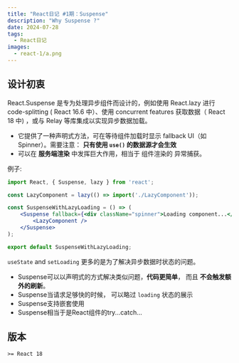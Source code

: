 ```yaml
---
title: "React日记 #1期：Suspense"
description: "Why Suspense ?"
date: 2024-07-28
tags:
  - React日记
images:
  - react-1/a.png
---
```


## 设计初衷

React.Suspense 是专为处理异步组件而设计的，例如使用 React.lazy 进行code-splitting ( React 16.6 中）、使用 concurrent features 获取数据（ React 18 中) ，或与 Relay 等库集成以实现异步数据加载。

- 它提供了一种声明式方法，可在等待组件加载时显示 fallback UI（如Spinner）。需要注意： **只有使用 `use()` 的数据源才会生效**
- 可以在 **服务端渲染** 中发挥巨大作用，相当于 组件渲染的 异常捕获。

例子:  

```jsx
import React, { Suspense, lazy } from 'react';

const LazyComponent = lazy(() => import('./LazyComponent'));

const SuspenseWithLazyLoading = () => (
    <Suspense fallback={<div className="spinner">Loading component...</div>}>
        <LazyComponent />
    </Suspense>
);

export default SuspenseWithLazyLoading;

```

`useState` and `setLoading` 更多的是为了解决异步数据时状态的问题。

- Suspense可以以声明式的方式解决类似问题，**代码更简单**， 而且 **不会触发额外的刷新**。
- Suspense当请求足够快的时候， 可以略过 `loading` 状态的展示
- Suspense支持嵌套使用
- Suspense相当于是React组件的try...catch...

## 版本

`>= React 18`
